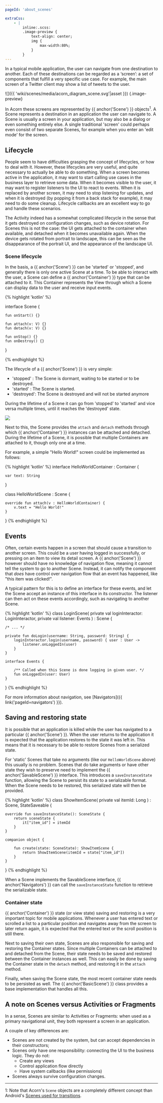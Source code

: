```yaml
---
pageId: 'about_scenes'

extraCss:
    - |
        inline:.scss:
        .image-preview {
            text-align: center; 
            img {
                max-width:80%;
            }    
        }
---
```


In a typical mobile application, the user can navigate from one destination to
another.
Each of these destinations can be regarded as a ‘screen’: a set of components
that fulfill a very specific use case.
For example, the main screen of a Twitter client may show a list of tweets to
the user.

![]({{ 'wiki/scenes/media/acorn_diagram_scene.svg'|asset }})
{.image-preview}

In Acorn these screens are represented by {{ anchor('Scene') }} 
objects<sup>1</sup>.
A Scene represents a destination in an application the user can navigate to.
A Scene is usually a screen in your application, but may also be a dialog or
even something entirely else.
A single traditional 'screen' could perhaps even consist of two separate Scenes,
for example when you enter an 'edit mode' for the screen.

## Lifecycle

People seem to have difficulties grasping the concept of lifecycles, or how to
deal with it.
However, these lifecycles are very useful, and quite necessary to actually be
able to do something.
When a screen becomes active in the application, it may want to start calling
use cases in the business layer to retrieve some data.
When it becomes visible to the user, it may want to register listeners to the UI
to react to events.
When it is replaced by another screen, it may need to stop listening for
updates, and when it is destroyed (by popping it from a back stack for example),
it may need to do some cleanup.
Lifecycle callbacks are an excellent way to go and handle these scenarios.

The Activity indeed has a somewhat complicated lifecycle in the sense that it
gets destroyed on configuration changes, such as device rotation.
For Scenes this is not the case: the UI gets attached to the container when
available, and detached when it becomes unavailable again.
When the device gets rotated from portrait to landscape, this can be seen as the
disappearance of the portrait UI, and the appearance of the landscape UI.

### Scene lifecycle

In the basis, a {{ anchor('Scene') }} can be 'started' or 'stopped', and 
generally there is only one active Scene at a time.
To be able to interact with the user, a Scene can define a 
{{ anchor('Container') }} type that can be attached to it.
This Container represents the View through which a Scene can display data to the
user and receive input events.

{% highlight 'kotlin' %}

interface Scene<V : Container> {

    fun onStart() {}

    fun attach(v: V) {}
    fun detach(v: V) {}

    fun onStop() {}
    fun onDestroy() {}
}

{% endhighlight %}


The lifecycle of a {{ anchor('Scene') }} is very simple:

 - 'stopped'  : The Scene is dormant, waiting to be started or to be destroyed.
 - 'started'  : The Scene is started.
 - 'destroyed': The Scene is destroyed and will not be started anymore

During the lifetime of a Scene it can go from 'stopped' to 'started' and vice
versa multiple times, until it reaches the 'destroyed' state.

![]({{site.baseUrl}}/assets/media/scene_lifecycle.png)

Next to this, the Scene provides the `attach` and `detach` methods through which
{{ anchor('Container') }} instances can be attached and detached.
During the lifetime of a Scene, it is possible that multiple Containers are
attached to it, though only one at a time.

For example, a simple "Hello World!" screen could be implemented as follows:

{% highlight 'kotlin' %}
interface HelloWorldContainer : Container {

    var text: String
}

class HelloWorldScene : Scene<HelloWorldContainer> {

    override fun attach(v : HelloWorldContainer) {
        v.text = "Hello World!"
    }
}
{% endhighlight %}

## Events

Often, certain events happen in a screen that should cause a transition to
another screen.
This could be a user having logged in successfully, or pressing on an item to
view its detail screen.
A {{ anchor('Scene') }} however should have no knowledge of navigation flow, 
meaning it cannot tell the system to go to another Scene.
Instead, it can notify the component that _does_ have control over navigation
flow that an event has happened, like "this item was clicked!".

A typical pattern for this is to define an interface for these events, and let
the Scene accept an instance of this interface in its constructor.
The listener can then act on these events accordingly, such as navigating to 
another Scene.

{% highlight 'kotlin' %}
class LoginScene(
    private val loginInteractor: LoginInteractor,
    private val listener: Events
) : Scene<LoginContainer> {

    /* ... */

    private fun doLogin(username: String, password: String) {
        loginInteractor.login(username, password) { user : User ->
            listener.onLoggedIn(user)
        }
    }

    interface Events {

        /** Called when this Scene is done logging in given user. */
        fun onLoggedIn(user: User)
    }
}
{% endhighlight %}

For more information about navigation, see 
[Navigators]({{ link('pageId=navigators') }}).

## Saving and restoring state

It is possible that an application is killed while the user has navigated to a 
particular {{ anchor('Scene') }}.
When the user returns to the application it is expected that the application
restores to the state it was left in.
This means that it is necessary to be able to restore Scenes from a serialized
state.

For 'static' Scenes that take no arguments (like our `HelloWorldScene` above)
this usually is no problem.
Scenes that do take arguments or have other state they wish to preserve need to
implement the {{ anchor('SavableScene') }} interface.
This introduces a `saveInstanceState` function, allowing the Scene to persist its
state to a serializable format.
When the Scene needs to be restored, this serialized state will then be provided.

{% highlight 'kotlin' %}
class ShowItemScene(
    private val itemId: Long
) : Scene<ShowItemContainer>, StateSaveable {

    override fun saveInstanceState(): SceneState {
        return sceneState {
            it["item_id"] = itemId
        }
    }
    
    companion object {
    
        fun create(state: SceneState): ShowItemScene {
            return ShowItemScene(itemId = state["item_id"])
        }
    }
}
{% endhighlight %}

When a Scene implements the SavableScene interface, {{ anchor('Navigators') }}
can call the `saveInstanceState` function to retrieve the serializable state.

### Container state

{{ anchor('Container') }} state (or view state) saving and restoring is a very 
important topic for mobile applications.
Whenever a user has entered text or scrolled a list to a particular position and
navigates away from the screen to later return again, it is expected that the 
entered text or the scroll position is still there.

Next to saving their own state, Scenes are also responsible for saving and
restoring the Container states.
Since multiple Containers can be attached to and detached from the Scene, their
state needs to be saved and restored between the Container instances as well.
This can easily be done by saving the Container state in the `detach` method,
and restoring it in the `attach` method.

Finally, when saving the Scene state, the most recent container state needs to
be persisted as well.
The {{ anchor('BasicScene') }} class provides a base implementation that 
handles all this.

## A note on Scenes versus Activities or Fragments

In a sense, Scenes are similar to Activities or Fragments: when used as a
primary navigational unit, they both represent a screen in an application.

A couple of key differences are:

 - Scenes are not created by the system, but can accept dependencies in their
   constructors;
 - Scenes only have one responsibility: connecting the UI to the business logic.
   They do not:
    - Create any views
    - Control application flow directly
    - Have system callbacks (like permissions)
 - Scenes always survive configuration changes.
 
----

1: Note that Acorn's `Scene` objects are a completely different concept than Android's [Scenes used for transitions](https://developer.android.com/reference/android/transition/Scene).
